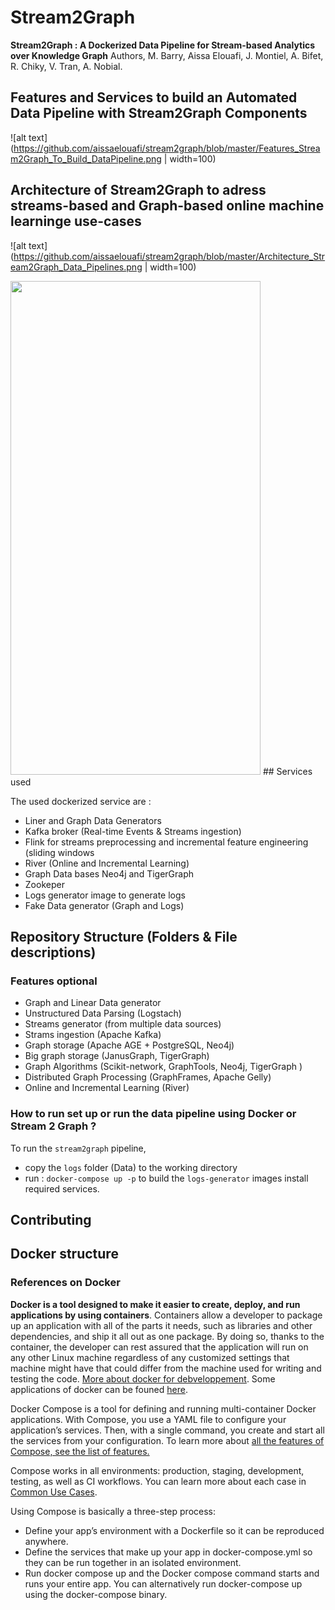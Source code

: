# Stream2Graph 
**Stream2Graph : A Dockerized Data Pipeline for Stream-based Analytics over Knowledge Graph**
Authors, M. Barry, Aissa Elouafi, J. Montiel, A. Bifet, R. Chiky, V. Tran, A. Nobial.

## Features and Services to build an Automated Data Pipeline with Stream2Graph Components
![alt text](https://github.com/aissaelouafi/stream2graph/blob/master/Features_Stream2Graph_To_Build_DataPipeline.png | width=100)

## Architecture of Stream2Graph to adress streams-based and Graph-based online machine learninge use-cases
![alt text](https://github.com/aissaelouafi/stream2graph/blob/master/Architecture_Stream2Graph_Data_Pipelines.png | width=100)

<img src="https://cloud.githubusercontent.com/assets/yourgif.gif" width="400" height="790">
## Services used 

The used dockerized service are :
- Liner and Graph Data Generators
- Kafka broker (Real-time Events & Streams ingestion)
- Flink for streams preprocessing and incremental feature engineering (sliding windows
- River (Online and Incremental Learning)
- Graph Data bases Neo4j and TigerGraph
- Zookeper 
- Logs generator image to generate logs 
- Fake Data generator (Graph and Logs)

## Repository Structure (Folders & File descriptions)

### Features optional 
- Graph and Linear Data generator
- Unstructured Data Parsing (Logstach)
- Streams generator (from multiple data sources)
- Strams ingestion (Apache Kafka)
- Graph storage (Apache AGE + PostgreSQL, Neo4j)
- Big graph storage (JanusGraph, TigerGraph)
- Graph Algorithms (Scikit-network, GraphTools, Neo4j, TigerGraph )
- Distributed Graph Processing (GraphFrames, Apache Gelly) 
- Online and Incremental Learning (River)

### How to run set up or run the data pipeline using Docker or Stream 2 Graph ?

To run the `stream2graph` pipeline, 
- copy the `logs` folder (Data) to the working directory 
- run : `docker-compose up -p` to build the `logs-generator` images install required services.

## Contributing 

## Docker structure

### References on Docker

**Docker is a tool designed to make it easier to create, deploy, and run applications by using containers**. Containers allow a developer to package up an application with all of the parts it needs, such as libraries and other dependencies, and ship it all out as one package. By doing so, thanks to the container, the developer can rest assured that the application will run on any other Linux machine regardless of any customized settings that machine might have that could differ from the machine used for writing and testing the code. [More about docker for debveloppement](https://dev.to/amoniacou/what-is-docker-why-is-it-important-and-necessary-for-developers-part-i-39e5). Some applications of docker can be founed [here](https://www.infoworld.com/article/3310941/why-you-should-use-docker-and-containers.html). 

Docker Compose is a tool for defining and running multi-container Docker applications. With Compose, you use a YAML file to configure your application’s services. Then, with a single command, you create and start all the services from your configuration. To learn more about [all the features of Compose, see the list of features.](https://docs.docker.com/compose/#features) 

Compose works in all environments: production, staging, development, testing, as well as CI workflows. You can learn more about each case in [Common Use Cases](https://docs.docker.com/compose/#common-use-cases).

Using Compose is basically a three-step process:

- Define your app’s environment with a Dockerfile so it can be reproduced anywhere.
- Define the services that make up your app in docker-compose.yml so they can be run together in an isolated environment.
- Run docker compose up and the Docker compose command starts and runs your entire app. You can alternatively run docker-compose up using the docker-compose binary.
